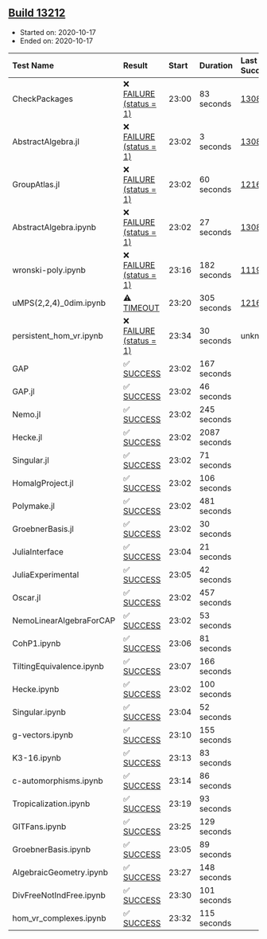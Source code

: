 ## [Build 13212](https://oscarci.mathematik.uni-kl.de/job/oscar/13212/)

* Started on: 2020-10-17
* Ended on: 2020-10-17

| Test Name    | Result | Start | Duration | Last Success | First Failure |
|:-------------|:-------|:------|:---------|:-------------|:--------------|
| CheckPackages | ❌ [FAILURE (status = 1)](https://oscarci.mathematik.uni-kl.de/job/oscar/13212/artifact/logs/build-13212/CheckPackages.log) | 23:00 | 83 seconds | [13085](https://oscarci.mathematik.uni-kl.de/job/oscar/13085/) | [13086](https://oscarci.mathematik.uni-kl.de/job/oscar/13086/) |
| AbstractAlgebra.jl | ❌ [FAILURE (status = 1)](https://oscarci.mathematik.uni-kl.de/job/oscar/13212/artifact/logs/build-13212/AbstractAlgebra.jl.log) | 23:02 | 3 seconds | [13085](https://oscarci.mathematik.uni-kl.de/job/oscar/13085/) | [13086](https://oscarci.mathematik.uni-kl.de/job/oscar/13086/) |
| GroupAtlas.jl | ❌ [FAILURE (status = 1)](https://oscarci.mathematik.uni-kl.de/job/oscar/13212/artifact/logs/build-13212/GroupAtlas.jl.log) | 23:02 | 60 seconds | [12167](https://oscarci.mathematik.uni-kl.de/job/oscar/12167/) | [12168](https://oscarci.mathematik.uni-kl.de/job/oscar/12168/) |
| AbstractAlgebra.ipynb | ❌ [FAILURE (status = 1)](https://oscarci.mathematik.uni-kl.de/job/oscar/13212/artifact/logs/build-13212/AbstractAlgebra.ipynb.log) | 23:02 | 27 seconds | [13085](https://oscarci.mathematik.uni-kl.de/job/oscar/13085/) | [13086](https://oscarci.mathematik.uni-kl.de/job/oscar/13086/) |
| wronski-poly.ipynb | ❌ [FAILURE (status = 1)](https://oscarci.mathematik.uni-kl.de/job/oscar/13212/artifact/logs/build-13212/wronski-poly.ipynb.log) | 23:16 | 182 seconds | [11192](https://oscarci.mathematik.uni-kl.de/job/oscar/11192/) | [11193](https://oscarci.mathematik.uni-kl.de/job/oscar/11193/) |
| uMPS(2,2,4)_0dim.ipynb | ⚠ [TIMEOUT](https://oscarci.mathematik.uni-kl.de/job/oscar/13212/artifact/logs/build-13212/uMPS-2-2-4-_0dim.ipynb.log) | 23:20 | 305 seconds | [12167](https://oscarci.mathematik.uni-kl.de/job/oscar/12167/) | [12168](https://oscarci.mathematik.uni-kl.de/job/oscar/12168/) |
| persistent_hom_vr.ipynb | ❌ [FAILURE (status = 1)](https://oscarci.mathematik.uni-kl.de/job/oscar/13212/artifact/logs/build-13212/persistent_hom_vr.ipynb.log) | 23:34 | 30 seconds | unknown | unknown |
| GAP | ✅ [SUCCESS](https://oscarci.mathematik.uni-kl.de/job/oscar/13212/artifact/logs/build-13212/GAP.log) | 23:02 | 167 seconds |  |  |
| GAP.jl | ✅ [SUCCESS](https://oscarci.mathematik.uni-kl.de/job/oscar/13212/artifact/logs/build-13212/GAP.jl.log) | 23:02 | 46 seconds |  |  |
| Nemo.jl | ✅ [SUCCESS](https://oscarci.mathematik.uni-kl.de/job/oscar/13212/artifact/logs/build-13212/Nemo.jl.log) | 23:02 | 245 seconds |  |  |
| Hecke.jl | ✅ [SUCCESS](https://oscarci.mathematik.uni-kl.de/job/oscar/13212/artifact/logs/build-13212/Hecke.jl.log) | 23:02 | 2087 seconds |  |  |
| Singular.jl | ✅ [SUCCESS](https://oscarci.mathematik.uni-kl.de/job/oscar/13212/artifact/logs/build-13212/Singular.jl.log) | 23:02 | 71 seconds |  |  |
| HomalgProject.jl | ✅ [SUCCESS](https://oscarci.mathematik.uni-kl.de/job/oscar/13212/artifact/logs/build-13212/HomalgProject.jl.log) | 23:02 | 106 seconds |  |  |
| Polymake.jl | ✅ [SUCCESS](https://oscarci.mathematik.uni-kl.de/job/oscar/13212/artifact/logs/build-13212/Polymake.jl.log) | 23:02 | 481 seconds |  |  |
| GroebnerBasis.jl | ✅ [SUCCESS](https://oscarci.mathematik.uni-kl.de/job/oscar/13212/artifact/logs/build-13212/GroebnerBasis.jl.log) | 23:02 | 30 seconds |  |  |
| JuliaInterface | ✅ [SUCCESS](https://oscarci.mathematik.uni-kl.de/job/oscar/13212/artifact/logs/build-13212/JuliaInterface.log) | 23:04 | 21 seconds |  |  |
| JuliaExperimental | ✅ [SUCCESS](https://oscarci.mathematik.uni-kl.de/job/oscar/13212/artifact/logs/build-13212/JuliaExperimental.log) | 23:05 | 42 seconds |  |  |
| Oscar.jl | ✅ [SUCCESS](https://oscarci.mathematik.uni-kl.de/job/oscar/13212/artifact/logs/build-13212/Oscar.jl.log) | 23:02 | 457 seconds |  |  |
| NemoLinearAlgebraForCAP | ✅ [SUCCESS](https://oscarci.mathematik.uni-kl.de/job/oscar/13212/artifact/logs/build-13212/NemoLinearAlgebraForCAP.log) | 23:02 | 53 seconds |  |  |
| CohP1.ipynb | ✅ [SUCCESS](https://oscarci.mathematik.uni-kl.de/job/oscar/13212/artifact/logs/build-13212/CohP1.ipynb.log) | 23:06 | 81 seconds |  |  |
| TiltingEquivalence.ipynb | ✅ [SUCCESS](https://oscarci.mathematik.uni-kl.de/job/oscar/13212/artifact/logs/build-13212/TiltingEquivalence.ipynb.log) | 23:07 | 166 seconds |  |  |
| Hecke.ipynb | ✅ [SUCCESS](https://oscarci.mathematik.uni-kl.de/job/oscar/13212/artifact/logs/build-13212/Hecke.ipynb.log) | 23:02 | 100 seconds |  |  |
| Singular.ipynb | ✅ [SUCCESS](https://oscarci.mathematik.uni-kl.de/job/oscar/13212/artifact/logs/build-13212/Singular.ipynb.log) | 23:04 | 52 seconds |  |  |
| g-vectors.ipynb | ✅ [SUCCESS](https://oscarci.mathematik.uni-kl.de/job/oscar/13212/artifact/logs/build-13212/g-vectors.ipynb.log) | 23:10 | 155 seconds |  |  |
| K3-16.ipynb | ✅ [SUCCESS](https://oscarci.mathematik.uni-kl.de/job/oscar/13212/artifact/logs/build-13212/K3-16.ipynb.log) | 23:13 | 83 seconds |  |  |
| c-automorphisms.ipynb | ✅ [SUCCESS](https://oscarci.mathematik.uni-kl.de/job/oscar/13212/artifact/logs/build-13212/c-automorphisms.ipynb.log) | 23:14 | 86 seconds |  |  |
| Tropicalization.ipynb | ✅ [SUCCESS](https://oscarci.mathematik.uni-kl.de/job/oscar/13212/artifact/logs/build-13212/Tropicalization.ipynb.log) | 23:19 | 93 seconds |  |  |
| GITFans.ipynb | ✅ [SUCCESS](https://oscarci.mathematik.uni-kl.de/job/oscar/13212/artifact/logs/build-13212/GITFans.ipynb.log) | 23:25 | 129 seconds |  |  |
| GroebnerBasis.ipynb | ✅ [SUCCESS](https://oscarci.mathematik.uni-kl.de/job/oscar/13212/artifact/logs/build-13212/GroebnerBasis.ipynb.log) | 23:05 | 89 seconds |  |  |
| AlgebraicGeometry.ipynb | ✅ [SUCCESS](https://oscarci.mathematik.uni-kl.de/job/oscar/13212/artifact/logs/build-13212/AlgebraicGeometry.ipynb.log) | 23:27 | 148 seconds |  |  |
| DivFreeNotIndFree.ipynb | ✅ [SUCCESS](https://oscarci.mathematik.uni-kl.de/job/oscar/13212/artifact/logs/build-13212/DivFreeNotIndFree.ipynb.log) | 23:30 | 101 seconds |  |  |
| hom_vr_complexes.ipynb | ✅ [SUCCESS](https://oscarci.mathematik.uni-kl.de/job/oscar/13212/artifact/logs/build-13212/hom_vr_complexes.ipynb.log) | 23:32 | 115 seconds |  |  |
